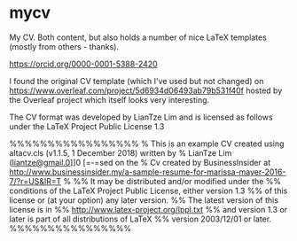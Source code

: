 # mycv
My CV.  Both content, but also holds a number of nice LaTeX templates (mostly from others - thanks).

https://orcid.org/0000-0001-5388-2420

I found the original CV template (which I've used but not changed) on https://www.overleaf.com/project/5d6934d06493ab79b531f40f hosted by the Overleaf project which itself looks very interesting.

The CV format was developed by LianTze Lim and is licensed as follows under the LaTeX Project Public License 1.3

%%%%%%%%%%%%%%%%%
% This is an example CV created using altacv.cls (v1.1.5, 1 December 2018) written by
% LianTze Lim (liantze@gmail.0]]0
[=-=sed on the
% Cv created by BusinessInsider at http://www.businessinsider.my/a-sample-resume-for-marissa-mayer-2016-7/?r=US&IR=T
%
%% It may be distributed and/or modified under the
%% conditions of the LaTeX Project Public License, either version 1.3
%% of this license or (at your option) any later version.
%% The latest version of this license is in
%%    http://www.latex-project.org/lppl.txt
%% and version 1.3 or later is part of all distributions of LaTeX
%% version 2003/12/01 or later.
%%%%%%%%%%%%%%%%

